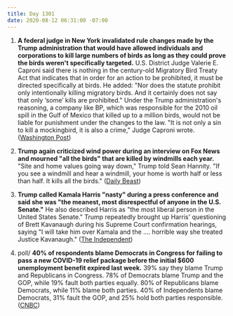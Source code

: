 ```yaml
---
title: Day 1301
date: 2020-08-12 06:31:00 -07:00
---
```


1. **A federal judge in New York invalidated rule changes made by the Trump administration that would have allowed individuals and corporations to kill large numbers of birds as long as they could prove the birds weren't specifically targeted.** U.S. District Judge Valerie E. Caproni said there is nothing in the century-old Migratory Bird Treaty Act that indicates that in order for an action to be prohibited, it must be directed specifically at birds. He added: "Nor does the statute prohibit only intentionally killing migratory birds. And it certainly does not say that only ‘some’ kills are prohibited." Under the Trump administration's reasoning, a company like BP, which was responsible for the 2010 oil spill in the Gulf of Mexico that killed up to a million birds, would not be liable for punishment under the changes to the law. "It is not only a sin to kill a mockingbird, it is also a crime," Judge Caproni wrote. ([Washington Post](https://www.washingtonpost.com/climate-environment/2020/08/11/quoting-kill-mockingbird-judge-struck-down-trumps-rollback-historic-law-protecting-birds/))

2. **Trump again criticized wind power during an interview on Fox News and mourned "all the birds" that are killed by windmills each year.** "Site and home values going way down," Trump told Sean Hannity. "If you see a windmill and hear a windmill, your home is worth half or less than half. It kills all the birds." ([Daily Beast](https://www.thedailybeast.com/trump-mourns-all-the-birds-killed-by-windmills-stays-mum-on-160k-covid-deaths?source=articles&via=rss))

3. **Trump called Kamala Harris "nasty" during a press conference and said she was "the meanest, most disrespectful of anyone in the U.S. Senate."** He also described Harris as "the most liberal person in the United States Senate." Trump repeatedly brought up Harris' questioning of Brett Kavanaugh during his Supreme Court confirmation hearings, saying "I will take him over Kamala and the .... horrible way she treated Justice Kavanaugh." ([The Independent](https://www.independent.co.uk/us-election-2020/trump-kamala-harris-press-conference-today-pot-snoop-dogg-cannabis-a9666096.html?utm_source=reddit.com))

4. poll/ **40% of respondents blame Democrats in Congress for failing to pass a new COVID-19 relief package before the initial $600 unemployment benefit expired last week.** 39% say they blame Trump and Republicans in Congress. 78% of Democrats blame Trump and the GOP, while 19% fault both parties equally. 80% of Republicans blame Democrats, while 11% blame both parties. 40% of Independents blame Democrats, 31% fault the GOP, and 25% hold both parties responsible. ([CNBC](https://www.cnbc.com/2020/08/12/coronavirus-stimulus-voters-blame-both-parties-for-unemployment-expiration.html))